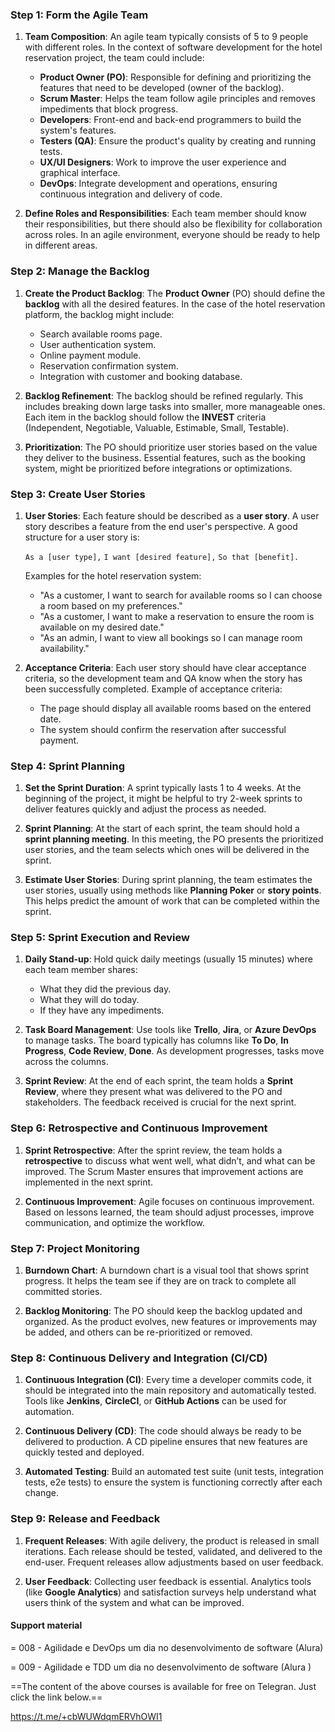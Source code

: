 
### Step 1: Form the Agile Team

1. **Team Composition**: An agile team typically consists of 5 to 9 people with different roles. In the context of software development for the hotel reservation project, the team could include:
    
    - **Product Owner (PO)**: Responsible for defining and prioritizing the features that need to be developed (owner of the backlog).
    - **Scrum Master**: Helps the team follow agile principles and removes impediments that block progress.
    - **Developers**: Front-end and back-end programmers to build the system's features.
    - **Testers (QA)**: Ensure the product's quality by creating and running tests.
    - **UX/UI Designers**: Work to improve the user experience and graphical interface.
    - **DevOps**: Integrate development and operations, ensuring continuous integration and delivery of code.
    
2. **Define Roles and Responsibilities**: Each team member should know their responsibilities, but there should also be flexibility for collaboration across roles. In an agile environment, everyone should be ready to help in different areas.

### Step 2: Manage the Backlog

1. **Create the Product Backlog**: The **Product Owner** (PO) should define the **backlog** with all the desired features. In the case of the hotel reservation platform, the backlog might include:
    
    - Search available rooms page.
    - User authentication system.
    - Online payment module.
    - Reservation confirmation system.
    - Integration with customer and booking database.

2. **Backlog Refinement**: The backlog should be refined regularly. This includes breaking down large tasks into smaller, more manageable ones. Each item in the backlog should follow the **INVEST** criteria (Independent, Negotiable, Valuable, Estimable, Small, Testable).

3. **Prioritization**: The PO should prioritize user stories based on the value they deliver to the business. Essential features, such as the booking system, might be prioritized before integrations or optimizations.

### Step 3: Create User Stories

1. **User Stories**: Each feature should be described as a **user story**. A user story describes a feature from the end user's perspective. A good structure for a user story is:
    
    `As a [user type],` 
    `I want [desired feature],` 
    `So that [benefit].`
    
    Examples for the hotel reservation system:
    
    - "As a customer, I want to search for available rooms so I can choose a room based on my preferences."
    - "As a customer, I want to make a reservation to ensure the room is available on my desired date."
    - "As an admin, I want to view all bookings so I can manage room availability."

2. **Acceptance Criteria**: Each user story should have clear acceptance criteria, so the development team and QA know when the story has been successfully completed. Example of acceptance criteria:
    
    - The page should display all available rooms based on the entered date.
    - The system should confirm the reservation after successful payment.

### Step 4: Sprint Planning

1. **Set the Sprint Duration**: A sprint typically lasts 1 to 4 weeks. At the beginning of the project, it might be helpful to try 2-week sprints to deliver features quickly and adjust the process as needed.

2. **Sprint Planning**: At the start of each sprint, the team should hold a **sprint planning meeting**. In this meeting, the PO presents the prioritized user stories, and the team selects which ones will be delivered in the sprint.
    
3. **Estimate User Stories**: During sprint planning, the team estimates the user stories, usually using methods like **Planning Poker** or **story points**. This helps predict the amount of work that can be completed within the sprint.

### Step 5: Sprint Execution and Review

1. **Daily Stand-up**: Hold quick daily meetings (usually 15 minutes) where each team member shares:
    
    - What they did the previous day.
    - What they will do today.
    - If they have any impediments.

2. **Task Board Management**: Use tools like **Trello**, **Jira**, or **Azure DevOps** to manage tasks. The board typically has columns like **To Do**, **In Progress**, **Code Review**, **Done**. As development progresses, tasks move across the columns.

3. **Sprint Review**: At the end of each sprint, the team holds a **Sprint Review**, where they present what was delivered to the PO and stakeholders. The feedback received is crucial for the next sprint.

### Step 6: Retrospective and Continuous Improvement

1. **Sprint Retrospective**: After the sprint review, the team holds a **retrospective** to discuss what went well, what didn’t, and what can be improved. The Scrum Master ensures that improvement actions are implemented in the next sprint.

2. **Continuous Improvement**: Agile focuses on continuous improvement. Based on lessons learned, the team should adjust processes, improve communication, and optimize the workflow.

### Step 7: Project Monitoring

1. **Burndown Chart**: A burndown chart is a visual tool that shows sprint progress. It helps the team see if they are on track to complete all committed stories.

2. **Backlog Monitoring**: The PO should keep the backlog updated and organized. As the product evolves, new features or improvements may be added, and others can be re-prioritized or removed.

### Step 8: Continuous Delivery and Integration (CI/CD)

1. **Continuous Integration (CI)**: Every time a developer commits code, it should be integrated into the main repository and automatically tested. Tools like **Jenkins**, **CircleCI**, or **GitHub Actions** can be used for automation.

2. **Continuous Delivery (CD)**: The code should always be ready to be delivered to production. A CD pipeline ensures that new features are quickly tested and deployed.

3. **Automated Testing**: Build an automated test suite (unit tests, integration tests, e2e tests) to ensure the system is functioning correctly after each change.

### Step 9: Release and Feedback

1. **Frequent Releases**: With agile delivery, the product is released in small iterations. Each release should be tested, validated, and delivered to the end-user. Frequent releases allow adjustments based on user feedback.

2. **User Feedback**: Collecting user feedback is essential. Analytics tools (like **Google Analytics**) and satisfaction surveys help understand what users think of the system and what can be improved.


#### **Support material**

= 008 - Agilidade e DevOps um dia no desenvolvimento de software (Alura)

= 009 - Agilidade e TDD um dia no desenvolvimento de software (Alura )

==The content of the above courses is available for free on Telegran. Just click the link below.==

https://t.me/+cbWUWdqmERVhOWI1